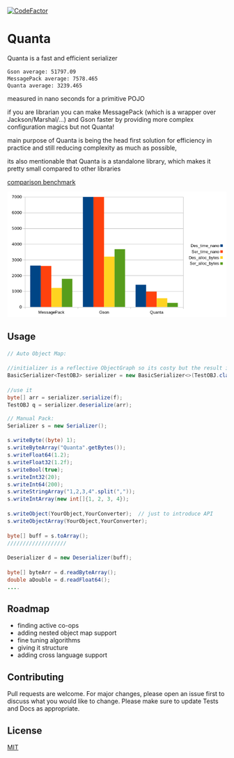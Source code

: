 [![CodeFactor](https://www.codefactor.io/repository/github/nort3x/quanta/badge/main)](https://www.codefactor.io/repository/github/nort3x/quanta/overview/main)

# Quanta

Quanta is a fast and efficient serializer


```
Gson average: 51797.09
MessagePack average: 7578.465
Quanta average: 3239.465
``` 
measured in nano seconds for a primitive POJO

if you are librarian you can make MessagePack (which is a wrapper over Jackson/Marshal/...) and Gson faster by providing more complex configuration magics but not Quanta!

main purpose of Quanta is being the head first solution for efficiency in practice and still reducing complexity as much as possible,

its also mentionable that Quanta is a standalone library, which makes it pretty small compared to other libraries

[comparison benchmark](https://github.com/nort3x/Quanta/blob/main/Benchmark.txt)

![comparison-chart](https://github.com/nort3x/Quanta/blob/main/chart.png "comparison chart")



## Usage
```java
// Auto Object Map:

//initializer is a reflective ObjectGraph so its costy but the result is threadsafe and fast
BasicSerializer<TestOBJ> serializer = new BasicSerializer<>(TestOBJ.class); // initialize it 

//use it
byte[] arr = serializer.serialize(f); 
TestOBJ q = serializer.deserialize(arr);

```
```java
// Manual Pack:
Serializer s = new Serializer();

s.writeByte((byte) 1);
s.writeByteArray("Quanta".getBytes());
s.writeFloat64(1.2);
s.writeFloat32(1.2f);
s.writeBool(true);
s.writeInt32(20);
s.writeInt64(200);
s.writeStringArray("1,2,3,4".split(","));
s.writeIntArray(new int[]{1, 2, 3, 4});

s.writeObject(YourObject,YourConverter);  // just to introduce API
s.writeObjectArray(YourObject,YourConverter);

byte[] buff = s.toArray();
///////////////////

Deserializer d = new Deserializer(buff);

byte[] byteArr = d.readByteArray();
double aDouble = d.readFloat64();
....
```
## Roadmap
+ finding active co-ops
+ adding nested object map support
+ fine tuning algorithms
+ giving it structure
+ adding cross language support


## Contributing
Pull requests are welcome. For major changes, please open an issue first to discuss what you would like to change.
Please make sure to update Tests and Docs as appropriate.

## License
[MIT](https://choosealicense.com/licenses/mit/)
